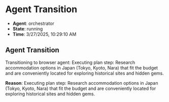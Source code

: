 # Agent Transition

- **Agent**: orchestrator
- **State**: running
- **Time**: 3/27/2025, 10:29:10 AM

## Agent Transition

Transitioning to browser agent: Executing plan step: Research accommodation options in Japan (Tokyo, Kyoto, Nara) that fit the budget and are conveniently located for exploring historical sites and hidden gems.

**Reason**: Executing plan step: Research accommodation options in Japan (Tokyo, Kyoto, Nara) that fit the budget and are conveniently located for exploring historical sites and hidden gems.

